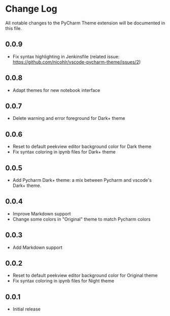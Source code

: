 # Change Log

All notable changes to the PyCharm Theme extension will be documented in this file.

## 0.0.9

- Fix syntax highlighting in Jenkinsfile (related issue: https://github.com/nicohlr/vscode-pycharm-theme/issues/2)

## 0.0.8

- Adapt themes for new notebook interface

## 0.0.7

- Delete warning and error foreground for Dark+ theme

## 0.0.6

- Reset to default peekview editor background color for Dark theme
- Fix syntax coloring in ipynb files for Dark+ theme

## 0.0.5

- Add Pycharm Dark+ theme: a mix between Pycharm and vscode's Dark+ theme. 

## 0.0.4

- Improve Markdown support
- Change some colors in "Original" theme to match Pycharm colors

## 0.0.3

- Add Markdown support

## 0.0.2

- Reset to default peekview editor background color for Original theme
- Fix syntax coloring in ipynb files for Night theme

## 0.0.1

- Initial release
